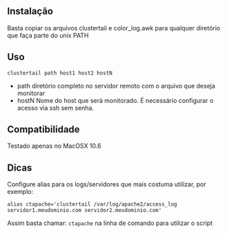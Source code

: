 Instalação
------------------------------
Basta copiar os arquivos clustertail e color_log.awk para qualquer diretório que faça parte do unix PATH



Uso
------------------------------
```
clustertail path host1 host2 hostN
```

   * path       diretório completo no servidor remoto com o arquivo que deseja monitorar
   * hostN      Nome do host que será monitorado. É necessário configurar o acesso via ssh sem senha.


Compatibilidade
------------------------------
Testado apenas no MacOSX 10.6


Dicas
------------------------------
Configure alias para os logs/servidores que mais costuma utilizar, por exemplo:

```
alias ctapache='clustertail /var/log/apache2/access_log servidor1.meudominio.com servidor2.meudominio.com'
```

Assim basta chamar: `ctapache` na linha de comando para utilizar o script
